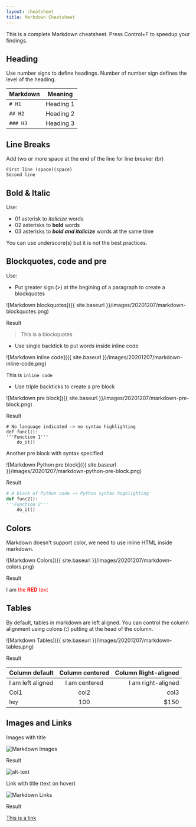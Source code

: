 ```yaml
---
layout: cheatsheet
title: Markdown Cheatsheet
---
```


This is a complete Markdown cheatsheet. Press Control+F to speedup your findings.

## Heading
Use number signs to define headings. Number of number sign defines the level of the heading.

| Markdown      |   Meaning     |
|---------------|---------------|
| `# H1`           | Heading 1     |
| `## H2`          | Heading 2     |
| `### H3`         | Heading 3     |

## Line Breaks
Add two or more space at the end of the line for line breaker (br)

```
First line (space)(space)  
Second line
```

## Bold & Italic
Use:
- 01 asterisk to *italicize* words  
- 02 asterisks to **bold** words  
- 03 asterisks to ***bold and italicize*** words at the same time  

You can use underscore(s) but it is not the best practices.

## Blockquotes, code and pre
Use:  
- Put greater sign (>) at the begining of a paragraph to create a blockquotes  

![Markdown blockquotes]({{ site.baseurl }}/images/20201207/markdown-blockquotes.png)  

Result

> This is a blockquotes  

- Use single backtick to put words inside inline code  

![Markdown inline code]({{ site.baseurl }}/images/20201207/markdown-inline-code.png)  

This is `inline code`

- Use triple backticks to create a pre block  

![Markdown pre block]({{ site.baseurl }}/images/20201207/markdown-pre-block.png)

Result

```
# No language indicated -> no syntax highlighting
def func1():
'''Function 1'''
    do_it()
```  

Another pre block with syntax specified   

![Markdown Python pre block]({{ site.baseurl }}/images/20201207/markdown-python-pre-block.png)

Result

```python
# A block of Python code -> Python syntax highlighting
def func2():
'''Function 2'''
    do_it()
```  

## Colors
Markdown doesn't support color, we need to use inline HTML inside markdown.

![Markdown Colors]({{ site.baseurl }}/images/20201207/markdown-colors.png)

Result

I am <span style="color:red"> the **RED** text</span>

## Tables
By default, tables in markdown are left aligned. You can control the column alignment using colons (:) putting at the head of the column.

![Markdown Tables]({{ site.baseurl }}/images/20201207/markdown-tables.png)

Result

|   Column default    |   Column centered    |  Column Right-aligned    |
|---------------------|:--------------------:|-------------------------:|
|   I am left aligned | I am centered        |  I am right-aligned      |
| Col1                | col2                 | col3                     |
| `hey`               | 100                  | $150                     |

## Images and Links

Images with title

![Markdown Images](http://oraerr.com/images/20201207/markdown-images.png "The markdown image with title")

Result

![alt-text](http://oraerr.com/images/logo.png "The markdown image with title")

Link with title (text on hover)

![Markdown Links](http://oraerr.com/images/20201207/markdown-links.png "The markdown image with title")

Result

[This is a link](http://oraerr.com/cheatsheets/markdown-cheatsheet/ "The markdown link with title")